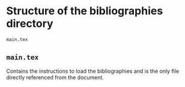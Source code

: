 # Structure of the bibliographies directory

```sh
main.tex
```

## `main.tex`

Contains the instructions to load the bibliographies
and is the only file directly referenced from the document.
